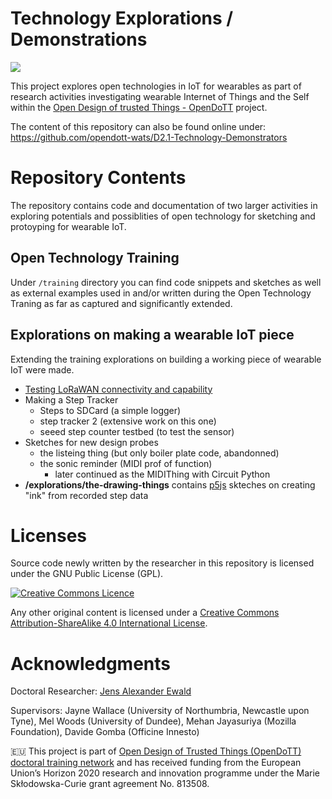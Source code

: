 # Technology Explorations / Demonstrations

![](pictures/2021-05-04_14-21-46-000❤️.jpg)

This project explores open technologies in IoT for wearables as part of research activities investigating wearable Internet of Things and the Self within the [Open Design of trusted Things - OpenDoTT](https://opendott.org.) project.

The content of this repository can also be found online under: https://github.com/opendott-wats/D2.1-Technology-Demonstrators

# Repository Contents

The repository contains code and documentation of two larger activities in exploring potentials and possiblities of open technology for sketching and protoyping for wearable IoT.
## Open Technology Training

Under `/training` directory you can find code snippets and sketches as well as external examples used in and/or written during the Open Technology Traning as far as captured and significantly extended.

## Explorations on making a wearable IoT piece

Extending the training explorations on building a working piece of wearable IoT were made.

- [Testing LoRaWAN connectivity and capability](explorations/LoRa/LoraSendAndReceive_TTN_OpenDoTT_Test)
- Making a Step Tracker
  - Steps to SDCard (a simple logger)
  - step tracker 2 (extensive work on this one)
  - seeed step counter testbed (to test the sensor)
- Sketches for new design probes
  - the listeing thing (but only boiler plate code, abandonned)
  - the sonic reminder (MIDI prof of function)
    - later continued as the MIDIThing with Circuit Python
- **/explorations/the-drawing-things** contains [p5js](https://p5js.org) skteches on creating "ink" from recorded step data
# Licenses

Source code newly written by the researcher in this repository is licensed under
the GNU Public License (GPL).

[![Creative Commons Licence](https://i.creativecommons.org/l/by-sa/4.0/88x31.png)](http://creativecommons.org/licenses/by-sa/4.0/)

Any other original content is licensed under a [Creative Commons Attribution-ShareAlike 4.0 International License](http://creativecommons.org/licenses/by-sa/4.0/).


# Acknowledgments

Doctoral Researcher: [Jens Alexander Ewald](mailto:jens.a.ewald@northumbria.ac.uk)

Supervisors: Jayne Wallace (University of Northumbria, Newcastle upon Tyne), Mel Woods (University of Dundee), Mehan Jayasuriya (Mozilla Foundation), Davide Gomba (Officine Innesto)


🇪🇺 This project is part of [Open Design of Trusted Things (OpenDoTT) doctoral training network](https://opendott.org.) and has received funding from the European Union’s Horizon 2020 research and innovation programme under the Marie Skłodowska-Curie grant agreement No. 813508.